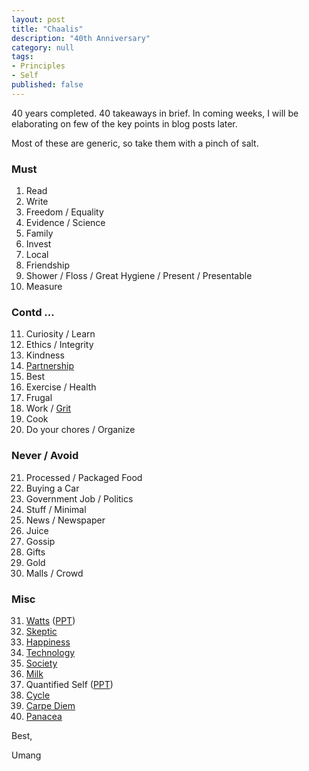 ```yaml
---
layout: post
title: "Chaalis"
description: "40th Anniversary"
category: null
tags: 
- Principles
- Self
published: false 
---
```

 
40 years completed. 40 takeaways in brief. In coming weeks, I will be elaborating on few of the key points in blog posts later.

Most of these are generic, so take them with a pinch of salt.

### Must
1. Read
2. Write
3. Freedom / Equality
4. Evidence / Science
5. Family
6. Invest
7. Local
8. Friendship
9. Shower / Floss / Great Hygiene / Present / Presentable
10. Measure

### Contd …
11. Curiosity / Learn
12. Ethics / Integrity
13. Kindness
14. [Partnership](https://umangsaini.mom/2021/09/marriage/)
15. Best
16. Exercise / Health
17. Frugal
18. Work / [Grit](https://umangsaini.mom/2013/05/grit/)
19. Cook
20. Do your chores / Organize

### Never / Avoid
21. Processed / Packaged Food
22. Buying a Car
23. Government Job / Politics
24. Stuff / Minimal
25. News / Newspaper
26. Juice
27. Gossip
28. Gifts
29. Gold
30. Malls / Crowd

### Misc
31. [Watts](https://umangsaini.mom/2009/03/watts/) ([PPT](https://docs.google.com/presentation/d/1TA9G0ox5JuqQ0gwYq42jTZKmRF58zUzrwx2JYBD-iT8/edit?usp=sharing))
32. [Skeptic](https://umangsaini.mom/2011/08/skeptic/)
33. [Happiness](https://umangsaini.mom/2006/11/fail/)
34. [Technology](https://umangsaini.mom/2007/04/infinite/)
35. [Society](https://umangsaini.mom/2008/08/implode/)
36. [Milk](https://umangsaini.mom/2013/06/milk/)
37. Quantified Self ([PPT](https://docs.google.com/presentation/d/141iYPApE8eH3xD9cVHaN562VOYxx83CcbwsYWDyFw_E/edit?usp=sharing))
39. [Cycle](https://umangsaini.mom/2016/08/10000/)
40. [Carpe Diem](https://umangsaini.mom/2006/09/carpe-diem/)
41. [Panacea](https://umangsaini.mom/2009/04/panacea/)

Best,

Umang

